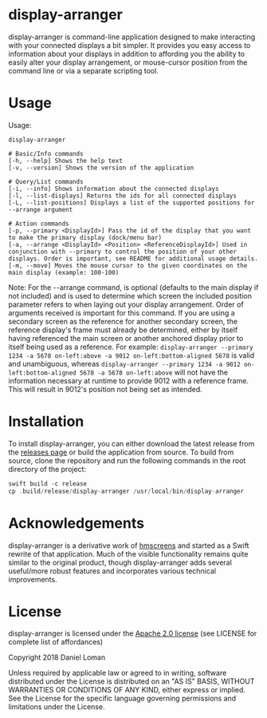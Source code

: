 # display-arranger
display-arranger is command-line application designed to make interacting with your connected displays a bit simpler. It provides you easy access to information about your displays in addition to affording you the ability to easily alter your display arrangement, or mouse-cursor position from the command line or via a separate scripting tool.

# Usage
Usage:
```
display-arranger

# Basic/Info commands
[-h, --help] Shows the help text
[-v, --version] Shows the version of the application

# Query/List commands
[-i, --info] Shows information about the connected displays
[-l, --list-displays] Returns the ids for all connected displays
[-L, --list-positions] Displays a list of the supported positions for --arrange argument

# Action commands
[-p, --primary <DisplayId>] Pass the id of the display that you want to make the primary display (dock/menu bar)
[-a, --arrange <DisplayId> <Position> <ReferenceDisplayId>] Used in conjunction with --primary to control the position of your other displays. Order is important, see README for additional usage details.
[-m, --move] Moves the mouse cursor to the given coordinates on the main display (example: 100-100)
```


Note: For the --arrange command, <ReferenceDisplayId> is optional (defaults to the main display if not included) and is used to determine which screen the included position parameter refers to when laying out your display arrangement. Order of arguments received is important for this command. If you are using a secondary screen as the reference for another secondary screen, the reference display's frame must already be determined, either by itself having referenced the main screen or another anchored display prior to itself being used as a reference. For example: `display-arranger --primary 1234 -a 5678 on-left:above -a 9012 on-left:bottom-aligned 5678` is valid and unambiguous, whereas `display-arranger --primary 1234 -a 9012 on-left:bottom-aligned 5678 -a 5678 on-left:above` will not have the information necessary at runtime to provide 9012 with a reference frame. This will result in 9012's position not being set as intended.

# Installation
To install display-arranger, you can either download the latest release from the [releases page](https://github.com/namolnad/display-arranger/releases) or build the application from source. To build from source, clone the repository and run the following commands in the root directory of the project:
``` swift
swift build -c release
cp .build/release/display-arranger /usr/local/bin/display-arranger
```

# Acknowledgements
display-arranger is a derivative work of [hmscreens](http://www.hamsoftengineering.com/codeSharing/hmscreens/hmscreens.html) and started as a Swift rewrite of that application. Much of the visible functionality remains quite similar to the original product, though display-arranger adds several useful/more robust features and incorporates various technical improvements.

# License
display-arranger is licensed under the [Apache 2.0 license](http://www.apache.org/licenses/LICENSE-2.0) (see LICENSE for complete list of affordances)

Copyright 2018 Daniel Loman

Unless required by applicable law or agreed to in writing, software
distributed under the License is distributed on an "AS IS" BASIS,
WITHOUT WARRANTIES OR CONDITIONS OF ANY KIND, either express or implied.
See the License for the specific language governing permissions and
limitations under the License.
